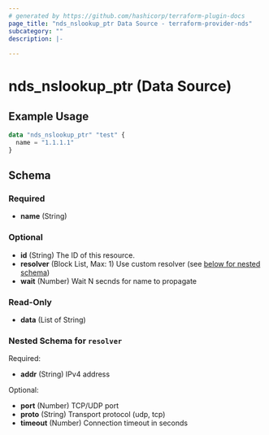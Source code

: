 ```yaml
---
# generated by https://github.com/hashicorp/terraform-plugin-docs
page_title: "nds_nslookup_ptr Data Source - terraform-provider-nds"
subcategory: ""
description: |-
  
---
```


# nds_nslookup_ptr (Data Source)



## Example Usage

```terraform
data "nds_nslookup_ptr" "test" {
  name = "1.1.1.1"
}
```

<!-- schema generated by tfplugindocs -->
## Schema

### Required

- **name** (String)

### Optional

- **id** (String) The ID of this resource.
- **resolver** (Block List, Max: 1) Use custom resolver (see [below for nested schema](#nestedblock--resolver))
- **wait** (Number) Wait N secnds for name to propagate

### Read-Only

- **data** (List of String)

<a id="nestedblock--resolver"></a>
### Nested Schema for `resolver`

Required:

- **addr** (String) IPv4 address

Optional:

- **port** (Number) TCP/UDP port
- **proto** (String) Transport protocol (udp, tcp)
- **timeout** (Number) Connection timeout in seconds


